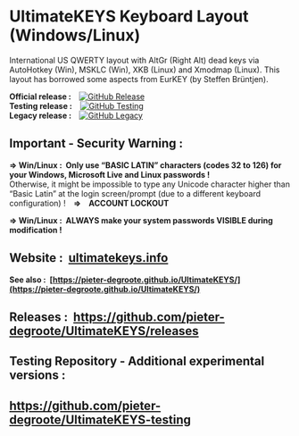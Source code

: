 # UltimateKEYS Keyboard Layout (Windows/Linux)

International US QWERTY layout with AltGr (Right Alt) dead keys via AutoHotkey (Win), MSKLC (Win), XKB (Linux) and Xmodmap (Linux). This layout has borrowed some aspects from EurKEY (by Steffen Brüntjen).

**Official release&nbsp;:**&emsp;[![GitHub Release](https://img.shields.io/github/release/pieter-degroote/UltimateKEYS.svg)](https://github.com/pieter-degroote/UltimateKEYS/releases)  
**Testing release&nbsp;:**&emsp;[![GitHub Testing](https://img.shields.io/github/release/pieter-degroote/UltimateKEYS-testing.svg?label=testing)](https://github.com/pieter-degroote/UltimateKEYS-testing/releases)  
**Legacy release&nbsp;:**&emsp;[![GitHub Legacy](https://img.shields.io/github/release/pieter-degroote/UltimateKEYS-legacy.svg?label=legacy)](https://github.com/pieter-degroote/UltimateKEYS-legacy/releases)

## Important - Security Warning&nbsp;:

**=&gt; Win/Linux&nbsp;: &nbsp;Only use “BASIC LATIN” characters (codes 32 to 126) for your Windows, Microsoft Live and Linux passwords&nbsp;!**  
Otherwise, it might be impossible to type any Unicode character higher than “Basic Latin” at the login screen/prompt (due to a different keyboard configuration) !&emsp;**=&gt;&emsp;ACCOUNT LOCKOUT**

**=&gt; Win/Linux&nbsp;: &nbsp;ALWAYS make your system passwords VISIBLE during modification&nbsp;!**

## Website&nbsp;: &nbsp;[ultimatekeys.info](https://pieter-degroote.github.io/UltimateKEYS/)

**See also&nbsp;: &nbsp;[https://pieter-degroote.github.io/UltimateKEYS/](https://pieter-degroote.github.io/UltimateKEYS/)**

## Releases&nbsp;: &nbsp;https://github.com/pieter-degroote/UltimateKEYS/releases

## Testing Repository - Additional experimental versions&nbsp;:

## https://github.com/pieter-degroote/UltimateKEYS-testing
